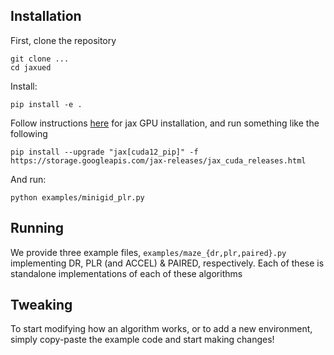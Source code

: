 ## Installation
First, clone the repository
```
git clone ...
cd jaxued
```

Install:
```
pip install -e .
```

Follow instructions [here](https://jax.readthedocs.io/en/latest/installation.html) for jax GPU installation, and run something like the following 
```
pip install --upgrade "jax[cuda12_pip]" -f https://storage.googleapis.com/jax-releases/jax_cuda_releases.html
```


And run:
```
python examples/minigid_plr.py
```

## Running
We provide three example files, `examples/maze_{dr,plr,paired}.py` implementing DR, PLR (and ACCEL) & PAIRED, respectively.
Each of these is standalone implementations of each of these algorithms

## Tweaking
To start modifying how an algorithm works, or to add a new environment, simply copy-paste the example code and start making changes!
